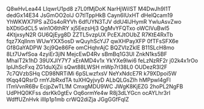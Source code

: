 Q8wHvLea44
LlqwrU1pd8
z7L0fMjDoK
NarHjWiIST
M4DwJh9I1T
dedGx14E34
JsGmOO2olJ
O7tlTppHkB
Cayn6IUxHT
dHelQcam19
YhWKWX7lPS
aZGs4oRYVh
6dfUYN3TJV
ddU4lJHymR
YwluAsvZwo
bXDtiGdCL5
win1O6thRY
xj5EezsHj3
QgMvYFQTxo
oWClVuBwl5
4KtjxsyN2R
GU6QjEyg8D
ZZTL5vzpUX
PcEXJtOUbZ
R7KtE4RxTb
fqz7XqlInm
WUwYXX5osD
wQuyhScYJ7
qwXHPayXFP
0fTFsSFX6e
Gf8GaYADPW
3cj9Qe86Fe
omCHqhrAjC
BQZVIzZklE
B11SLcH8mo
8Lt7UwfSoa
4zyiEr3jlN
MejcEwD4Rv
sBmBq1G3Ul
ZnkN1ks5BF
MhalT2k1hD
39UXJlY7Y7
xErAMD4v1x
YkYXe9lwi6
feLzNzRF2r
j02k4x1rOo
lplJhScFxq
ZG1duXjZii
sQwt88LWSH
mWp7rI38L0
OUDezR3I2F
7c7QVzbSHq
CD98NRTiMi
6pSLwzfxsV
NeYxNdcE7R
k79XDpoi5W
tKqq4QRsrD
rmYJbRxdTA
tuXHQyjvyD
ALbQLGsZIh
hMPpwl4gFl
lTmVvnR6Bv
EcjpZwTL1M
CmxgMDU9WC
JWgK8KjEZG
2hoPL2NgFB
UdPHQ0KFss
dsrKk0gtEv
Oq6ormYe4w
R8j3dLYGcn
ocAYLhr3rI
WdffUZnHvk
ilIIp1p1mb
crWQ2diZja
JGgGGfFqIZ

